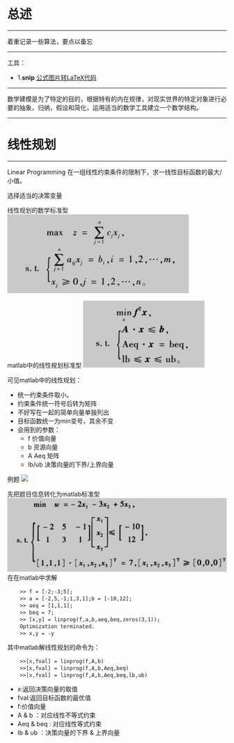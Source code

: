 # 总述 #
---
着重记录一些算法，要点以备忘

---
工具：
- 1.**snip** [公式图片转LaTeX代码](https://mathpix.com/)


---
数学建模是为了特定的目的，根据特有的内在规律，对现实世界的特定对象进行必要的抽象，归纳，假设和简化，运用适当的数学工具建立一个数学结构。

---
# 线性规划 #

---
Linear Programming 在一组线性约束条件的限制下，求一线性目标函数的最大/小值。


选择适当的决策变量

线性规划的数学标准型
![](/img/matlab/线性规划.png)

matlab中的线性规划标准型
![](/img/matlab/matlab_线性.png)

可见matlab中的线性规划：
- 统一约束条件取小。
- 约束条件统一符号后转为矩阵
- 不好写在一起的简单向量单独列出
- 目标函数统一为min变号，其余不变
- 会用到的参数：
	- f 价值向量
	- b 资源向量
	- A Aeq 矩阵
	- lb/ub 决策向量的下界/上界向量

例题
![](/img/matlab/线性_例题1.png)

先把题目信息转化为matlab标准型
![](/img/matlab/线性_解1.png)
在在matlab中求解


		>> f = [-2;-3;5];
		>> a = [-2,5,-1;1,3,1];b = [-10,12];
		>> aeq = [1,1,1];
		>> beq = 7;
		>> [x,y] = linprog(f,a,b,aeq,beq,zeros(3,1));
		Optimization terminated.
		>> x,y = -y


其中matlab解线性规划的命令为：

		>>[x,fval] = linprog(f,A,b)
		>>[x,fval] = linprog(f,A,b,Aeq,beq)
		>>[x,fval] = linprog(f,A,b,Aeq,beq,lb,ub)

- x:返回决策向量的取值
- fval:返回目标函数的最优值
- f:价值向量
- A & b ：对应线性不等式约束
- Aeq & beq : 对应线性等式约束
- lb & ub ：决策向量的下界 & 上界向量
